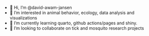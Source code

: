 - 👋 Hi, I’m @david-awam-jansen
- 👀 I’m interested in animal behavior, ecology, data analysis and visualizations
- 🌱 I’m currently learning quarto, github actions/pages and shiny. 
- 💞️ I’m looking to collaborate on tick and mosquito research projects 

<!---
david-awam-jansen/david-awam-jansen is a ✨ special ✨ repository because its `README.md` (this file) appears on your GitHub profile.
You can click the Preview link to take a look at your changes.
--->
